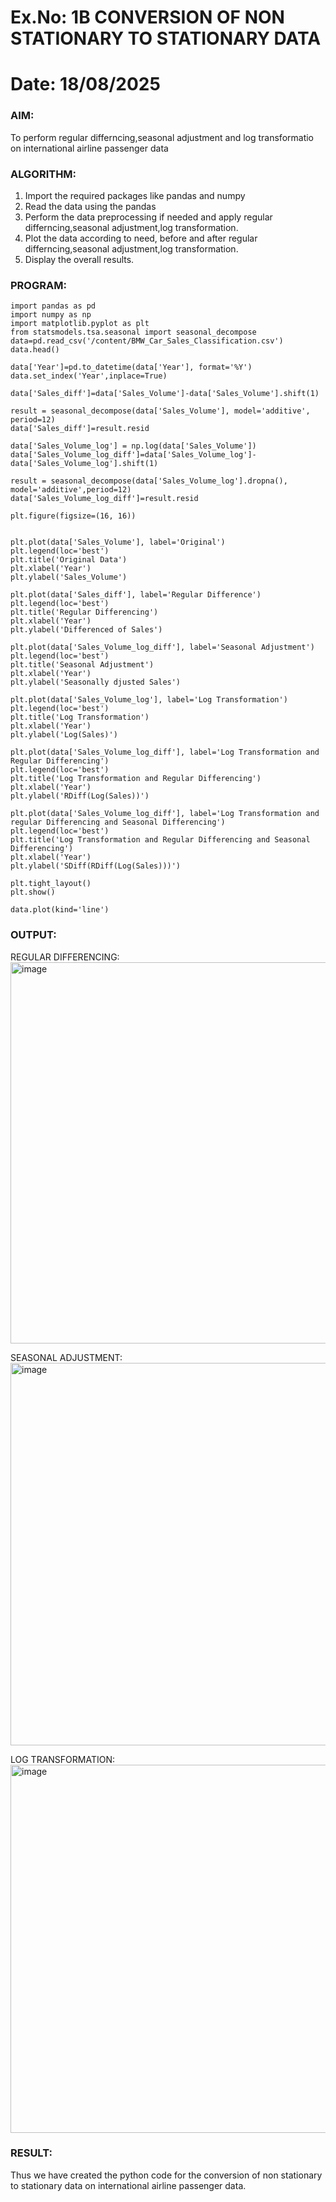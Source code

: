 # Ex.No: 1B                     CONVERSION OF NON STATIONARY TO STATIONARY DATA
# Date: 18/08/2025

### AIM:
To perform regular differncing,seasonal adjustment and log transformatio on international airline passenger data
### ALGORITHM:
1. Import the required packages like pandas and numpy
2. Read the data using the pandas
3. Perform the data preprocessing if needed and apply regular differncing,seasonal adjustment,log transformation.
4. Plot the data according to need, before and after regular differncing,seasonal adjustment,log transformation.
5. Display the overall results.
### PROGRAM:
```
import pandas as pd
import numpy as np
import matplotlib.pyplot as plt
from statsmodels.tsa.seasonal import seasonal_decompose
data=pd.read_csv('/content/BMW_Car_Sales_Classification.csv')
data.head()

data['Year']=pd.to_datetime(data['Year'], format='%Y')
data.set_index('Year',inplace=True)

data['Sales_diff']=data['Sales_Volume']-data['Sales_Volume'].shift(1)

result = seasonal_decompose(data['Sales_Volume'], model='additive', period=12)
data['Sales_diff']=result.resid

data['Sales_Volume_log'] = np.log(data['Sales_Volume'])
data['Sales_Volume_log_diff']=data['Sales_Volume_log']-data['Sales_Volume_log'].shift(1)

result = seasonal_decompose(data['Sales_Volume_log'].dropna(), model='additive',period=12)
data['Sales_Volume_log_diff']=result.resid

plt.figure(figsize=(16, 16))


plt.plot(data['Sales_Volume'], label='Original')
plt.legend(loc='best')
plt.title('Original Data')
plt.xlabel('Year')
plt.ylabel('Sales_Volume')

plt.plot(data['Sales_diff'], label='Regular Difference')
plt.legend(loc='best')
plt.title('Regular Differencing')
plt.xlabel('Year')
plt.ylabel('Differenced of Sales')

plt.plot(data['Sales_Volume_log_diff'], label='Seasonal Adjustment')
plt.legend(loc='best')
plt.title('Seasonal Adjustment')
plt.xlabel('Year')
plt.ylabel('Seasonally djusted Sales')

plt.plot(data['Sales_Volume_log'], label='Log Transformation')
plt.legend(loc='best')
plt.title('Log Transformation')
plt.xlabel('Year')
plt.ylabel('Log(Sales)')

plt.plot(data['Sales_Volume_log_diff'], label='Log Transformation and Regular Differencing')
plt.legend(loc='best')
plt.title('Log Transformation and Regular Differencing')
plt.xlabel('Year')
plt.ylabel('RDiff(Log(Sales))')

plt.plot(data['Sales_Volume_log_diff'], label='Log Transformation and regular Differencing and Seasonal Differencing')
plt.legend(loc='best')
plt.title('Log Transformation and Regular Differencing and Seasonal Differencing')
plt.xlabel('Year')
plt.ylabel('SDiff(RDiff(Log(Sales)))')

plt.tight_layout()
plt.show()

data.plot(kind='line')
```

### OUTPUT:


REGULAR DIFFERENCING:
<img width="903" height="610" alt="image" src="https://github.com/user-attachments/assets/343c91f5-ac56-410c-9340-e3984b57c763" />


SEASONAL ADJUSTMENT:
<img width="811" height="612" alt="image" src="https://github.com/user-attachments/assets/00d910f2-dd9f-4e61-82d8-0c5f3218a486" />


LOG TRANSFORMATION:
<img width="761" height="589" alt="image" src="https://github.com/user-attachments/assets/24405bb9-8ed2-45d1-9ade-58541dbf4e89" />



### RESULT:
Thus we have created the python code for the conversion of non stationary to stationary data on international airline passenger
data.
